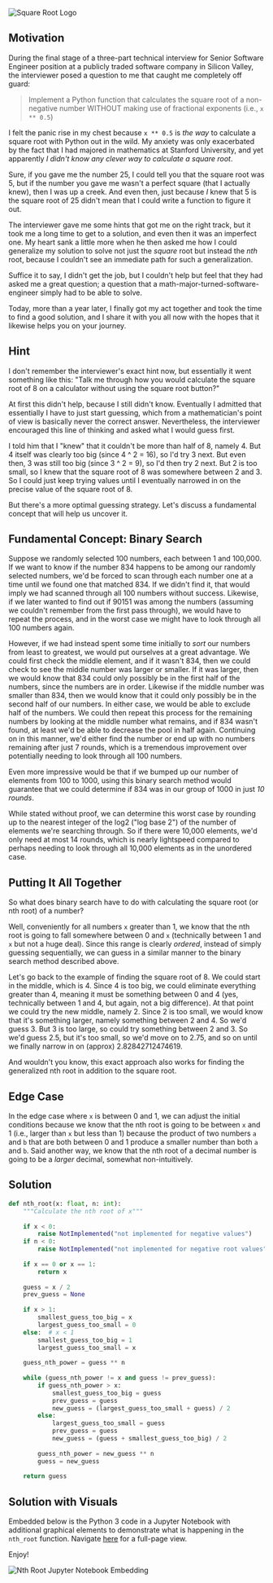 ![Square Root Logo](/assets/square_root/sqr_root_logo.png)

## Motivation
During the final stage of a three-part technical interview for Senior Software Engineer position at a publicly traded software company in Silicon Valley, the interviewer posed a question to me that caught me completely off guard:

> Implement a Python function that calculates the square root of a non-negative number WITHOUT making use of fractional exponents (i.e., `x ** 0.5`)

I felt the panic rise in my chest because `x ** 0.5` is _the way_ to calculate a square root with Python out in the wild. My anxiety was only exacerbated by the fact that I had majored in mathematics at Stanford University, and yet apparently _I didn't know any clever way to calculate a square root_. 

Sure, if you gave me the number 25, I could tell you that the square root was 5, but if the number you gave me wasn't a perfect square (that I actually knew), then I was up a creek. And even then, just because _I_ knew that 5 is the square root of 25 didn't mean that I could write a function to figure it out.

The interviewer gave me some hints that got me on the right track, but it took me a long time to get to a solution, and even then it was an imperfect one. My heart sank a little more when he then asked me how I could generalize my solution to solve not just the _square_ root but instead the _nth_ root, because I couldn't see an immediate path for such a generalization. 

Suffice it to say, I didn't get the job, but I couldn't help but feel that they had asked me a great question; a question that a math-major-turned-software-engineer simply had to be able to solve.

Today, more than a year later, I finally got my act together and took the time to find a good solution, and I share it with you all now with the hopes that it likewise helps you on your journey.

## Hint

I don't remember the interviewer's exact hint now, but essentially it went something like this: "Talk me through how you would calculate the square root of 8 on a calculator without using the square root button?"

At first this didn't help, because I still didn't know. Eventually I admitted that essentially I have to just start guessing, which from a mathematician's point of view is basically never the correct answer. Nevertheless, the interviewer encouraged this line of thinking and asked what I would guess first.

I told him that I "knew" that it couldn't be more than half of 8, namely 4. But 4 itself was clearly too big (since 4 ^ 2 = 16), so I'd try 3 next. But even then, 3 was still too big (since 3 ^ 2 = 9), so I'd then try 2 next. But 2 is too small, so I knew that the square root of 8 was somewhere between 2 and 3. So I could just keep trying values until I eventually narrowed in on the precise value of the square root of 8.

But there's a more optimal guessing strategy. Let's discuss a fundamental concept that will help us uncover it.

## Fundamental Concept: Binary Search

Suppose we randomly selected 100 numbers, each between 1 and 100,000. If we want to know if the number 834 happens to be among our randomly selected numbers, we'd be forced to scan through each number one at a time until we found one that matched 834. If we didn't find it, that would imply we had scanned through all 100 numbers without success. Likewise, if we later wanted to find out if 90151 was among the numbers (assuming we couldn't remember from the first pass through), we would have to repeat the process, and in the worst case we might have to look through all 100 numbers again.

However, if we had instead spent some time initially to _sort_ our numbers from least to greatest, we would put ourselves at a great advantage. We could first check the middle element, and if it wasn't 834, then we could check to see the middle number was larger or smaller. If it was larger, then we would know that 834 could only possibly be in the first half of the numbers, since the numbers are in order. Likewise if the middle number was smaller than 834, then we would know that it could only possibly be in the second half of our numbers. In either case, we would be able to exclude half of the numbers. We could then repeat this process for the remaining numbers by looking at the middle number what remains, and if 834 wasn't found, at least we'd be able to decrease the pool in half again. Continuing on in this manner, we'd either find the number or end up with no numbers remaining after just 7 rounds, which is a tremendous improvement over potentially needing to look through all 100 numbers.

Even more impressive would be that if we bumped up our number of elements from 100 to 1000, using this binary search method would guarantee that we could determine if 834 was in our group of 1000 in just _10 rounds_.

While stated without proof, we can determine this worst case by rounding up to the nearest integer of the log2 ("log base 2") of the number of elements we're searching through. So if there were 10,000 elements, we'd only need at most 14 rounds, which is nearly lightspeed compared to perhaps needing to look through all 10,000 elements as in the unordered case.

## Putting It All Together

So what does binary search have to do with calculating the square root (or nth root) of a number?

Well, conveniently for all numbers `x` greater than 1, we know that the nth root is going to fall somewhere between 0 and `x` (technically between 1 and `x` but not a huge deal). Since this range is clearly _ordered_, instead of simply guessing sequentially, we can guess in a similar manner to the binary search method described above.

Let's go back to the example of finding the square root of 8. We could start in the middle, which is 4. Since 4 is too big, we could eliminate everything greater than 4, meaning it must be something between 0 and 4 (yes, technically between 1 and 4, but again, not a big difference). At that point we could try the new middle, namely 2. Since 2 is too small, we would know that it's something larger, namely something between 2 and 4. So we'd guess 3. But 3 is too large, so could try something between 2 and 3. So we'd guess 2.5, but it's too small, so we'd move on to 2.75, and so on until we finally narrow in on (approx) 2.82842712474619.

And wouldn't you know, this exact approach also works for finding the generalized nth root in addition to the square root.

## Edge Case

In the edge case where `x` is between 0 and 1, we can adjust the initial conditions because we know that the nth root is going to be between `x` and 1 (i.e., larger than `x` but less than 1) because the product of two numbers `a` and `b` that are both between 0 and 1 produce a smaller number than both `a` and `b`. Said another way, we know that the nth root of a decimal number is going to be a _larger_ decimal, somewhat non-intuitively.

## Solution

```python
def nth_root(x: float, n: int):
    """Calculate the nth root of x""" 
    
    if x < 0:
        raise NotImplemented("not implemented for negative values")
    if n < 0:
        raise NotImplemented("not implemented for negative root values")
        
    if x == 0 or x == 1:
        return x
    
    guess = x / 2
    prev_guess = None
    
    if x > 1:
        smallest_guess_too_big = x
        largest_guess_too_small = 0
    else:  # x < 1
        smallest_guess_too_big = 1
        largest_guess_too_small = x
    
    guess_nth_power = guess ** n 
    
    while (guess_nth_power != x and guess != prev_guess):
        if guess_nth_power > x:
            smallest_guess_too_big = guess
            prev_guess = guess
            new_guess = (largest_guess_too_small + guess) / 2
        else:
            largest_guess_too_small = guess
            prev_guess = guess
            new_guess = (guess + smallest_guess_too_big) / 2
            
        guess_nth_power = new_guess ** n
        guess = new_guess
        
    return guess
```

## Solution with Visuals
Embedded below is the Python 3 code in a Jupyter Notebook with additional graphical elements to demonstrate what is happening in the `nth_root` function. Navigate [here](/assets/square_root/Nth_Root.html) for a full-page view.

Enjoy!

![Nth Root Jupyter Notebook Embedding](embedding/nth-root-notebook)
